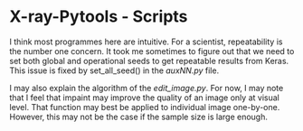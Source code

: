 # X-ray-Pytools - Scripts

I think most programmes here are intuitive.  For a scientist, repeatability is the number one concern.  It took me sometimes to figure out that we need to set both global and operational seeds to get repeatable results from Keras.  This issue is fixed by set_all_seed() in the _auxNN.py_ file.

I may also explain the algorithm of the _edit_image.py_.  For now, I may note that I feel that impaint may improve the quality of an image only at visual level.  That function may best be applied to individual image one-by-one.  However, this may not be the case if the sample size is large enough.

